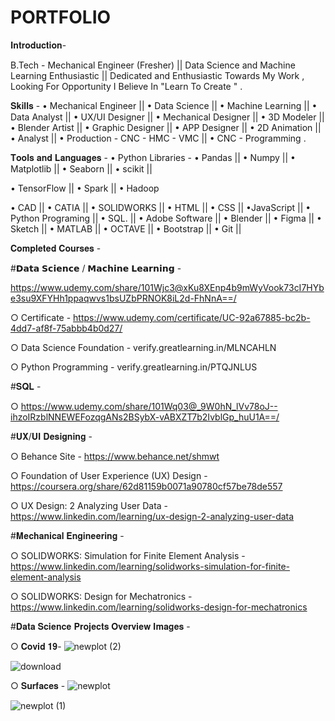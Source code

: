 # PORTFOLIO

𝐈𝐧𝐭𝐫𝐨𝐝𝐮𝐜𝐭𝐢𝐨𝐧-

B.Tech - Mechanical Engineer (Fresher) || Data Science and Machine Learning Enthusiastic || Dedicated and Enthusiastic Towards My Work , Looking For Opportunity I Believe In "Learn To Create " .

𝐒𝐤𝐢𝐥𝐥𝐬 - • Mechanical Engineer || • Data Science || • Machine Learning || • Data Analyst || • UX/UI Designer || • Mechanical Designer || • 3D Modeler || • Blender Artist || • Graphic Designer || • APP Designer || • 2D Animation || • Analyst || • Production - CNC - HMC - VMC || • CNC - Programming .

𝐓𝐨𝐨𝐥𝐬 𝐚𝐧𝐝 𝐋𝐚𝐧𝐠𝐮𝐚𝐠𝐞𝐬 - • Python Libraries - • Pandas || • Numpy || • Matplotlib || • Seaborn || • scikit ||

• TensorFlow || • Spark || • Hadoop

• CAD || • CATIA || • SOLIDWORKS || • HTML || • CSS || •JavaScript || • Python Programing || • SQL. || • Adobe Software || • Blender || • Figma || • Sketch || • MATLAB || • OCTAVE || • Bootstrap || • Git ||

𝐂𝐨𝐦𝐩𝐥𝐞𝐭𝐞𝐝 𝐂𝐨𝐮𝐫𝐬𝐞𝐬 -

#𝗗𝗮𝘁𝗮 𝗦𝗰𝗶𝗲𝗻𝗰𝗲 / 𝗠𝗮𝗰𝗵𝗶𝗻𝗲 𝗟𝗲𝗮𝗿𝗻𝗶𝗻𝗴 -

https://www.udemy.com/share/101Wjc3@xKu8XEnp4b9mWyVook73cI7HYbe3su9XFYHh1ppaqwvs1bsUZbPRNOK8iL2d-FhNnA==/

○ Certificate - https://www.udemy.com/certificate/UC-92a67885-bc2b-4dd7-af8f-75abbb4b0d27/

○ Data Science Foundation - verify.greatlearning.in/MLNCAHLN

○ Python Programming - verify.greatlearning.in/PTQJNLUS

#𝐒𝐐𝐋 -

○ https://www.udemy.com/share/101Wq03@_9W0hN_lVv78oJ--ihzoIRzblNNEWEFozqgANs2BSybX-vABXZT7b2IvblGp_huU1A==/

#𝐔𝐗/𝐔𝐈 𝐃𝐞𝐬𝐢𝐠𝐧𝐢𝐧𝐠 -

○ Behance Site - https://www.behance.net/shmwt

○ Foundation of User Experience (UX) Design -https://coursera.org/share/62d81159b0071a90780cf57be78de557

○ UX Design: 2 Analyzing User Data -https://www.linkedin.com/learning/ux-design-2-analyzing-user-data

#𝐌𝐞𝐜𝐡𝐚𝐧𝐢𝐜𝐚𝐥 𝐄𝐧𝐠𝐢𝐧𝐞𝐞𝐫𝐢𝐧𝐠 -

○ SOLIDWORKS: Simulation for Finite Element Analysis - https://www.linkedin.com/learning/solidworks-simulation-for-finite-element-analysis

○ SOLIDWORKS: Design for Mechatronics - https://www.linkedin.com/learning/solidworks-design-for-mechatronics

#𝐃𝐚𝐭𝐚 𝐒𝐜𝐢𝐞𝐧𝐜𝐞 𝐏𝐫𝐨𝐣𝐞𝐜𝐭𝐬 𝐎𝐯𝐞𝐫𝐯𝐢𝐞𝐰 𝐈𝐦𝐚𝐠𝐞𝐬 -

○ 𝐂𝐨𝐯𝐢𝐝 𝟏𝟗- ![newplot (2)](https://user-images.githubusercontent.com/85125898/145975017-d1413c0a-5b36-4476-acd5-e3f733f1c076.png)

![download](https://user-images.githubusercontent.com/85125898/145975032-358dbb2f-0fe7-40e3-9983-d7546ca74c72.png)

○ 𝐒𝐮𝐫𝐟𝐚𝐜𝐞𝐬 -
![newplot](https://user-images.githubusercontent.com/85125898/145975181-a57f5ddc-52dc-46cd-8665-6d13099a7e0d.png)

![newplot (1)](https://user-images.githubusercontent.com/85125898/145975200-a6cc2c90-9e22-49f8-82c3-ec558b847c77.png)
